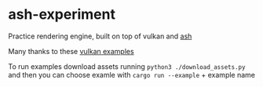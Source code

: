 # ash-experiment


Practice rendering engine, built on top of vulkan and [ash](https://github.com/MaikKlein/ash)

Many thanks to these [vulkan examples](https://github.com/unknownue/vulkan-tutorial-rust)


To run examples download assets running `python3 ./download_assets.py`  
and then you can choose examle with 
`cargo run --example` + example name 

